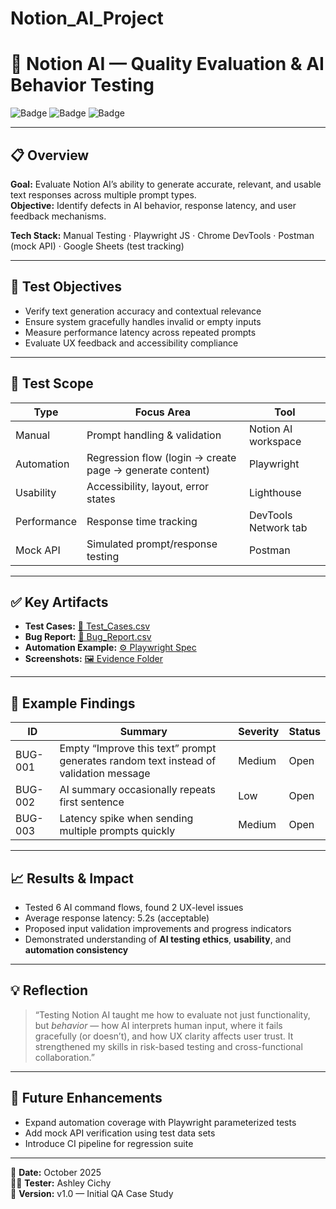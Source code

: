 # Notion_AI_Project

# 🧠 Notion AI — Quality Evaluation & AI Behavior Testing

![Badge](https://img.shields.io/badge/Type-AI%20SaaS-blue)
![Badge](https://img.shields.io/badge/Focus-Risk--based%20Testing-orange)
![Badge](https://img.shields.io/badge/Tools-Manual%20Testing%20%7C%20Playwright%20%7C%20Lighthouse-green)

---

## 📋 Overview
**Goal:** Evaluate Notion AI’s ability to generate accurate, relevant, and usable text responses across multiple prompt types.  
**Objective:** Identify defects in AI behavior, response latency, and user feedback mechanisms.  

**Tech Stack:** Manual Testing · Playwright JS · Chrome DevTools · Postman (mock API) · Google Sheets (test tracking)

---

## 🧩 Test Objectives
- Verify text generation accuracy and contextual relevance  
- Ensure system gracefully handles invalid or empty inputs  
- Measure performance latency across repeated prompts  
- Evaluate UX feedback and accessibility compliance  

---

## 🧪 Test Scope
| **Type** | **Focus Area** | **Tool** |
|-----------|----------------|-----------|
| Manual | Prompt handling & validation | Notion AI workspace |
| Automation | Regression flow (login → create page → generate content) | Playwright |
| Usability | Accessibility, layout, error states | Lighthouse |
| Performance | Response time tracking | DevTools Network tab |
| Mock API | Simulated prompt/response testing | Postman |

---

## ✅ Key Artifacts
- **Test Cases:** [📄 Test_Cases.csv](./artifacts/Test_Cases.csv)  
- **Bug Report:** [🐞 Bug_Report.csv](./artifacts/Bug_Report.csv)  
- **Automation Example:** [⚙️ Playwright Spec](./automation/playwright/example.spec.ts)  
- **Screenshots:** [🖼️ Evidence Folder](./assets/screenshots/)  

---

## 🧾 Example Findings
| **ID** | **Summary** | **Severity** | **Status** |
|---------|--------------|---------------|-------------|
| BUG-001 | Empty “Improve this text” prompt generates random text instead of validation message | Medium | Open |
| BUG-002 | AI summary occasionally repeats first sentence | Low | Open |
| BUG-003 | Latency spike when sending multiple prompts quickly | Medium | Open |

---

## 📈 Results & Impact
- Tested 6 AI command flows, found 2 UX-level issues  
- Average response latency: 5.2s (acceptable)  
- Proposed input validation improvements and progress indicators  
- Demonstrated understanding of **AI testing ethics**, **usability**, and **automation consistency**

---

## 💡 Reflection
> “Testing Notion AI taught me how to evaluate not just functionality, but *behavior* — how AI interprets human input, where it fails gracefully (or doesn’t), and how UX clarity affects user trust. It strengthened my skills in risk-based testing and cross-functional collaboration.”

---

## 🚀 Future Enhancements
- Expand automation coverage with Playwright parameterized tests  
- Add mock API verification using test data sets  
- Introduce CI pipeline for regression suite  

---

📅 **Date:** October 2025  
👩‍💻 **Tester:** Ashley Cichy  
📄 **Version:** v1.0 — Initial QA Case Study
